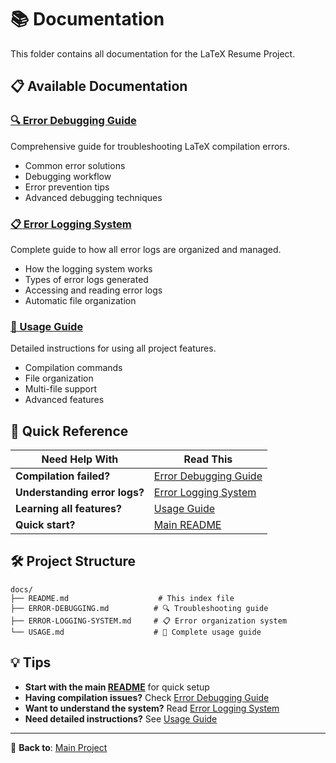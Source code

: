 # 📚 Documentation

This folder contains all documentation for the LaTeX Resume Project.

## 📋 Available Documentation

### **[🔍 Error Debugging Guide](ERROR-DEBUGGING.md)**
Comprehensive guide for troubleshooting LaTeX compilation errors.
- Common error solutions
- Debugging workflow
- Error prevention tips
- Advanced debugging techniques

### **[📋 Error Logging System](ERROR-LOGGING-SYSTEM.md)**
Complete guide to how all error logs are organized and managed.
- How the logging system works
- Types of error logs generated
- Accessing and reading error logs
- Automatic file organization

### **[📖 Usage Guide](USAGE.md)**
Detailed instructions for using all project features.
- Compilation commands
- File organization
- Multi-file support
- Advanced features

## 🚀 Quick Reference

| Need Help With | Read This |
|----------------|-----------|
| **Compilation failed?** | [Error Debugging Guide](ERROR-DEBUGGING.md) |
| **Understanding error logs?** | [Error Logging System](ERROR-LOGGING-SYSTEM.md) |
| **Learning all features?** | [Usage Guide](USAGE.md) |
| **Quick start?** | [Main README](../README.md) |

## 🛠️ Project Structure

```
docs/
├── README.md                    # This index file
├── ERROR-DEBUGGING.md          # 🔍 Troubleshooting guide  
├── ERROR-LOGGING-SYSTEM.md     # 📋 Error organization system
└── USAGE.md                    # 📖 Complete usage guide
```

## 💡 Tips

- **Start with the main [README](../README.md)** for quick setup
- **Having compilation issues?** Check [Error Debugging Guide](ERROR-DEBUGGING.md)
- **Want to understand the system?** Read [Error Logging System](ERROR-LOGGING-SYSTEM.md)
- **Need detailed instructions?** See [Usage Guide](USAGE.md)

---

📁 **Back to**: [Main Project](../README.md) 
